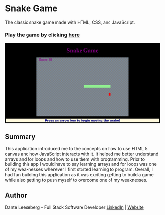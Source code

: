 # Snake Game 

The classic snake game made with HTML, CSS, and JavaScript. 

### Play the game by clicking [here](https://iceeeberg.github.io/Snake-Game/)

![snake_game](snake_game.png)

## Summary

This application introduced me to the concepts on how to use HTML 5 canvas and how JavaScript interacts with it. It helped me better understand arrays and for loops and how to use them with programming. Prior to building this app I would have to say learning arrays and for loops was one of my weaknesses whenever I first started learning to program.  Overall, I had fun building this application as it was exciting getting to build a game while also getting to push myself to overcome one of my weaknesses. 

## Author

Dante Leeseberg - Full Stack Software Developer [LinkedIn](https://www.linkedin.com/in/dante-leeseberg-bba05883/) | [Website](https://www.danteleeseberg.com/)

